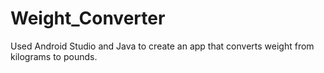 # Weight_Converter
Used Android Studio and Java to create an app that converts weight from kilograms to pounds.

